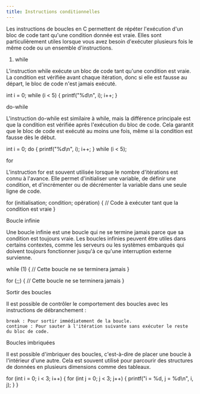 ```yaml
---
title: Instructions conditionnelles
---
```


Les instructions de boucles en C permettent de répéter l'exécution d'un bloc de code tant qu'une condition donnée est vraie. Elles sont particulièrement utiles lorsque vous avez besoin d'exécuter plusieurs fois le même code ou un ensemble d'instructions. 

1. while

L'instruction while exécute un bloc de code tant qu'une condition est vraie. La condition est vérifiée avant chaque itération, donc si elle est fausse au départ, le bloc de code n'est jamais exécuté.

int i = 0;
while (i < 5) {
    printf("%d\n", i);
    i++;
}

do-while

L'instruction do-while est similaire à while, mais la différence principale est que la condition est vérifiée après l'exécution du bloc de code. Cela garantit que le bloc de code est exécuté au moins une fois, même si la condition est fausse dès le début.

int i = 0;
do {
    printf("%d\n", i);
    i++;
} while (i < 5);


for

L'instruction for est souvent utilisée lorsque le nombre d'itérations est connu à l'avance. Elle permet d'initialiser une variable, de définir une condition, et d'incrémenter ou de décrémenter la variable dans une seule ligne de code.

for (initialisation; condition; opération) {
    // Code à exécuter tant que la condition est vraie
}

Boucle infinie

Une boucle infinie est une boucle qui ne se termine jamais parce que sa condition est toujours vraie. Les boucles infinies peuvent être utiles dans certains contextes, comme les serveurs ou les systèmes embarqués qui doivent toujours fonctionner jusqu'à ce qu'une interruption externe survienne.

while (1) {
    // Cette boucle ne se terminera jamais
}

for (;;) {
    // Cette boucle ne se terminera jamais
}

Sortir des boucles

Il est possible de contrôler le comportement des boucles avec les instructions de débranchement :

    break : Pour sortir immédiatement de la boucle.
    continue : Pour sauter à l'itération suivante sans exécuter le reste du bloc de code.

Boucles imbriquées

Il est possible d'imbriquer des boucles, c'est-à-dire de placer une boucle à l'intérieur d'une autre. Cela est souvent utilisé pour parcourir des structures de données en plusieurs dimensions comme des tableaux.

for (int i = 0; i < 3; i++) {
    for (int j = 0; j < 3; j++) {
        printf("i = %d, j = %d\n", i, j);
    }
}
